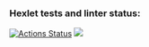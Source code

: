 ### Hexlet tests and linter status:
[![Actions Status](https://github.com/Neyrofix/php-project-48/actions/workflows/hexlet-check.yml/badge.svg)](https://github.com/Neyrofix/php-project-48/actions)
<a href="https://codeclimate.com/github/Neyrofix/php-project-48/test_coverage"><img src="https://api.codeclimate.com/v1/badges/b49ec543ea77e001ba59/test_coverage" /></a>